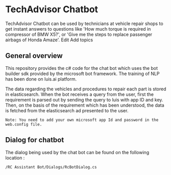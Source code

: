 # TechAdvisor Chatbot

TechAdvisor Chatbot can be used by technicians at vehicle repair shops to get instant answers to questions like 'How much torque is required in compressor of BMW X5?', or 'Give me the steps to replace passenger airbags of Honda Amaze'. Edit
Add topics

## General overview

This repository provides the c# code for the chat bot which uses the bot builder sdk provided by the microsoft bot framework.
The training of NLP has been done on luis.ai platform.

The data regarding the vehicles and procedures to repair each part is stored in elasticsearch. When the bot receives a query from the user, first the requirement is parsed out by sending the query to luis with app ID and key. Then, on the basis of the requirement which has been understood, the data is fetched from the elasticsearch ad presented to the user.

```
Note: You need to add your own microsoft app Id and password in the web.config file.
```
## Dialog for chatbot
The dialog being used by the chat bot can be found on the following location :
```
/RC Assistant Bot/Dialogs/RcBotDialog.cs
```
